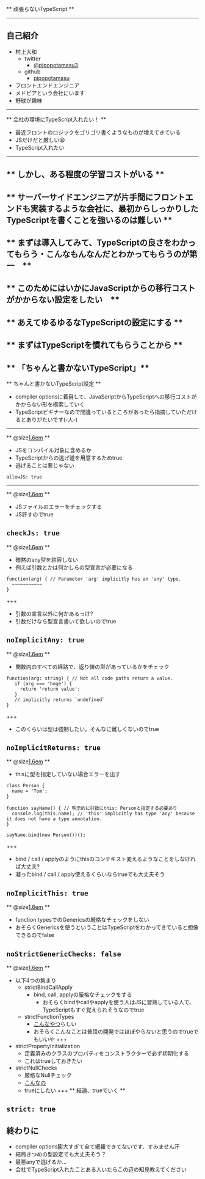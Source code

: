 ** 頑張らないTypeScript **

---

## 自己紹介
- 村上大和
    - twitter
        - [@pipopotamasu3](https://twitter.com/pipopotamasu3)
    - github
        - [pipopotamasu](https://github.com/pipopotamasu)
- フロントエンドエンジニア
- メドピアという会社にいます
- 野球が趣味

---

** 会社の環境にTypeScript入れたい！ **
- 最近フロントのロジックをゴリゴリ書くようなものが増えてきている
- JSだけだと厳しい:tired_face:
- TypeScript入れたい
---
** しかし、ある程度の学習コストがいる **
---
** サーバーサイドエンジニアが片手間にフロントエンドも実装するような会社に、最初からしっかりしたTypeScriptを書くことを強いるのは難しい **
---
** まずは導入してみて、TypeScriptの良さをわかってもらう・こんなもんなんだとわかってもらうのが第一　**
---
** このためにはいかにJavaScriptからの移行コストがかからない設定をしたい　**
---
** あえてゆるゆるなTypeScriptの設定にする **
---
** まずはTypeScriptを慣れてもらうことから **
---
** 「ちゃんと書かないTypeScript」**
---

** ちゃんと書かないTypeScript設定 **
- compiler optionsに着目して、JavaScriptからTypeScriptへの移行コストがかからない形を模索していく
- TypeScriptビギナーなので間違っているところがあったら指摘していただけるとありがたいです(-人-)

---

** @size[1.6em](allowJs) **
- JSをコンパイル対象に含めるか
- TypeScriptからの逃げ道を用意するためtrue
- 逃げることは悪じゃない

`allowJS: true`

---
** @size[1.6em](checkJs) **
- JSファイルのエラーをチェックする
- JS許すのでtrue

`checkJs: true`
---

** @size[1.6em](noImplicitAny) **
- 暗黙のany型を許容しない
- 例えば引数とかは何かしらの型宣言が必要になる

```
function(arg) { // Parameter 'arg' implicitly has an 'any' type.
  ~~~~~~~~~~~
}
```

+++
- 引数の宣言以外に何かあるっけ?
- 引数だけなら型宣言書いて欲しいのでtrue

`noImplicitAny: true`
---

** @size[1.6em](noImplicitReturns) **
- 関数内のすべての経路で、返り値の型があっているかをチェック

```
function(arg: string) { // Not all code paths return a value.
   if (arg === 'hoge') {
     return 'return value';
   }
   // implicitly returns `undefined`
}
```
+++
- このくらいは型は強制したい。そんなに難しくないのでtrue

`noImplicitReturns: true`
---
** @size[1.6em](noImplicitThis) **
- thisに型を指定していない場合エラーを出す

```
class Person {
  name = 'Tom';
}

function sayName() { // 明示的に引数にthis: Personと指定する必要あり
  console.log(this.name); // 'this' implicitly has type 'any' because it does not have a type annotation.
}

sayName.bind(new Person())();
```

+++

- bind / call / applyのようにthisのコンテキスト変えるようなことをしなければ大丈夫?
- 凝ったbind / call / apply使えるくらいならtrueでも大丈夫そう

`noImplicitThis: true`
---
** @size[1.6em](noStrictGenericChecks) **
- function typesでのGenericsの厳格なチェックをしない
- おそらくGenericsを使うということはTypeScriptをわかってきていると想像できるのでfalse

`noStrictGenericChecks: false`
---
** @size[1.6em](strict) **
- 以下4つの集まり
    - strictBindCallApply
        - bind, call, applyの厳格なチェックをする
            - おそらくbindやcallやapplyを使う人はJSに習熟している人で、TypeScriptもすぐ覚えられそうなのでtrue
    - strictFunctionTypes
        - [こんなやつ](https://qiita.com/vvakame/items/d2c7cf142fa0af39d2d5#%E9%96%A2%E6%95%B0%E3%81%AE%E5%BC%95%E6%95%B0%E3%81%AE%E5%9E%8B%E3%81%AB%E3%81%A4%E3%81%84%E3%81%A6%E3%81%AE%E3%83%81%E3%82%A7%E3%83%83%E3%82%AF%E3%82%92%E5%BC%B7%E5%8C%96)らしい
        - おそらくこんなことは普段の開発ではほぼやらないと思うのでtrueでもいいや
+++
- strictPropertyInitialization
    - 定義済みのクラスのプロパティをコンストラクターで必ず初期化する
    - これはtrueしておきたい
- strictNullChecks
    - 厳格なNullチェック
    - [こんなの](https://qiita.com/IganinTea/items/f88bea469bff56cfbda6#--strictnullchecks)
    - trueにしたい
+++
** 結論、trueでいく **

`strict: true`
---
## 終わりに
- compiler options膨大すぎて全て網羅できてないです、すみません汗
- 結局きつめの型設定でも大丈夫そう？
- 最悪anyで逃げるか...
- 会社でTypeScript入れたことある人いたらこの辺の知見教えてください
